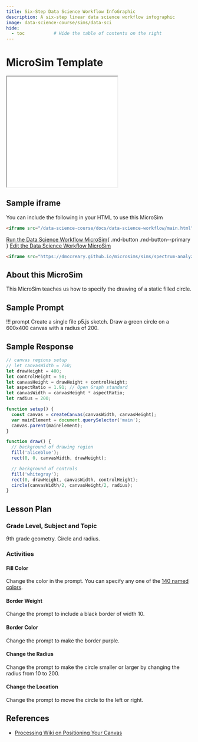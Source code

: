 ```yaml
---
title: Six-Step Data Science Workflow InfoGraphic
description: A six-step linear data science workflow infographic
image: data-science-course/sims/data-sci
hide:
  - toc           # Hide the table of contents on the right
---
```

# MicroSim Template

<iframe src="main.html" height="300"  scrolling="no"></iframe>

## Sample iframe

You can include the following in your HTML to use this MicroSim

```html
<iframe src="/data-science-course/docs/data-science-workflow/main.html" height="300px" scrolling="no"></iframe>
```

[Run the Data Science Workflow MicroSim](main.html){ .md-button .md-button--primary }
[Edit the Data Science Workflow MicroSim](https://editor.p5js.org/dmccreary/sketches/mdwWEzuaZ)


```html
<iframe src="https://dmccreary.github.io/microsims/sims/spectrum-analyzer/main.html" height="400"  scrolling="no"></iframe>
```

## About this MicroSim

This MicroSim teaches us how to
specify the drawing of a static filled circle.

## Sample Prompt

!!! prompt
  Create a single file p5.js sketch.
  Draw a green circle on a 600x400 canvas with a radius of 200.

## Sample Response

```javascript
// canvas regions setup
// let canvasWidth = 750;
let drawHeight = 400;
let controlHeight = 50;
let canvasHeight = drawHeight + controlHeight;
let aspectRatio = 1.91; // Open Graph standard
let canvasWidth = canvasHeight * aspectRatio;
let radius = 200;

function setup() {
  const canvas = createCanvas(canvasWidth, canvasHeight);
  var mainElement = document.querySelector('main');
  canvas.parent(mainElement);
}

function draw() {
  // background of drawing region
  fill('aliceblue');
  rect(0, 0, canvasWidth, drawHeight);

  // background of controls
  fill('whitegray');
  rect(0, drawHeight, canvasWidth, controlHeight);
  circle(canvasWidth/2, canvasHeight/2, radius);
}
```

## Lesson Plan

### Grade Level, Subject and Topic

9th grade geometry. Circle and radius.

### Activities

#### Fill Color

Change the color in the prompt.  You
can specify any one of the [140 named colors](https://www.w3schools.com/tags/ref_colornames.asp).

#### Border Weight

Change the prompt to include a black border of
width 10.

#### Border Color

Change the prompt to make the border purple.

#### Change the Radius

Change the prompt to make the circle smaller
or larger by changing the radius from 10 to 200.

#### Change the Location

Change the prompt to move the circle to the left or right.

## References

* [Processing Wiki on Positioning Your Canvas](https://github.com/processing/p5.js/wiki/Positioning-your-canvas)